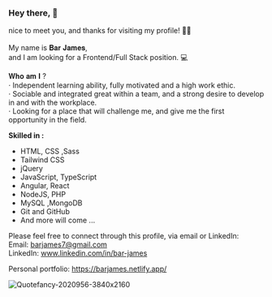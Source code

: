 ### Hey there, 👋
    
    
 nice to meet you, and thanks for visiting my profile! 🤙🏽  </br>
 </br>
My name is 𝐁𝐚𝐫 𝐉𝐚𝐦𝐞𝐬,   </br>
and I am looking for a Frontend/Full Stack position. 💻  </br>

𝐖𝐡𝐨 𝐚𝐦 𝐈 ? </br>
 · Independent learning ability, fully motivated and a high work ethic. </br>
 · Sociable and integrated great within a team, and a strong desire to develop in and with the workplace. </br>
 · Looking for a place that will challenge me, and give me the first opportunity in the field.  </br>


<b>Skilled in :</b>
- HTML, CSS ,Sass
- Tailwind CSS
- jQuery
- JavaScript, TypeScript
- Angular, React 
- NodeJS, PHP
- MySQL ,MongoDB
- Git and GitHub
- And more will come ...


Please feel free to connect through this profile, via email or LinkedIn: </br>
Email: barjames7@gmail.com </br>
LinkedIn: www.linkedin.com/in/bar-james</br>

Personal portfolio: https://barjames.netlify.app/


![Quotefancy-2020956-3840x2160](https://user-images.githubusercontent.com/84085280/210616560-505e31b7-b280-4201-9e66-6d1d0fcf1b10.jpg)
